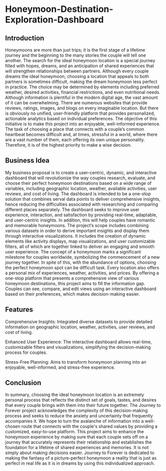 # Honeymoon-Destination-Exploration-Dashboard

## Introduction
Honeymoons are more than just trips; it is the first stage of a lifetime journey and the beginning to the many stories the couple will tell one another. The search for the ideal honeymoon location is a special journey filled with hopes, dreams, and an anticipation of shared experiences that will strengthen relationships between partners. Although every couple dreams the ideal honeymoon, choosing a location that appeals to both partners is sometimes difficult, making the dream honeymoon less perfect in practice. 
The choice may be determined by elements including preferred weather, desired activities, financial restrictions, and even nutritional needs. Although information is plentiful in the modern digital age, the vast amount of it can be overwhelming. There are numerous websites that provide reviews, ratings, images, and blogs on every imaginable location. But there is obviously no unified, user-friendly platform that provides personalized, actionable analytics based on individual preferences. 
The objective of this initiative is to make this project into an enjoyable, well-informed experience. The task of choosing a place that connects with a couple’s common heartbeat becomes difficult and, at times, stressful in a world, where there are a vast number of them, each offering its own unique personality. Therefore, it is of the highest priority to make a wise decision.

## Business Idea
My business proposal is to create a user-centric, dynamic, and interactive dashboard that will revolutionize the way couples research, evaluate, and choose their perfect honeymoon destinations based on a wide range of variables, including geographic location, weather, available activities, user reviews, and cost of living. The dashboard is intended to be a one-stop solution that combines serval data points to deliver comprehensive insights, hence reducing the difficulties associated with researching and comparing different places separately. 
The dashboard seeks to improve user experience, interaction, and satisfaction by providing real-time, adaptable, and user-centric insights. In addition, this will help couples have romantic and memorable honeymoons. The project’s scope includes combining various datasets in order to derive important insights and display them through interactive visualizations. 
It includes the creation of dynamic elements like activity displays, map visualizations, and user customizable filters, all of which are together linked to deliver an engaging and smooth user experience. The concept of a honeymoon marks a significant milestone for couples worldwide, symbolizing the commencement of a new journey together. 
In spite of this, with the abundance of options, choosing the perfect honeymoon spot can be difficult task. Every location also offers a personal mix of experiences, weather, activities, and prices. By offering a one-stop platform that presents a comprehensive view of various honeymoon destinations, this project aims to fill the information gap. Couples can see, compare, and edit views using an interactive dashboard based on their preferences, which makes decision-making easier. 

## Features
Comprehensive Insights: Integrated diverse datasets to provide detailed information on geographic location, weather, activities, user reviews, and cost of living.

Enhanced User Experience: The interactive dashboard allows real-time, customizable filters and visualizations, simplifying the decision-making process for couples.

Stress-Free Planning: Aims to transform honeymoon planning into an enjoyable, well-informed, and stress-free experience.

## Conclusion
In summary, choosing the ideal honeymoon location is an extremely personal process that reflects the distinct set of goals, tastes, and desires that every couple brings with them into their future together. The Journey to Forever project acknowledges the complexity of this decision-making process and seeks to reduce the anxiety and uncertainty that frequently accompanies it. We hope to turn the avalanche of information into a well-chosen route that connects with the couple's shared values by providing a customized, easy-to-use platform. This project aims to enhance the honeymoon experience by making sure that each couple sets off on a journey that accurately represents their relationship and establishes the foundation for a lifetime of shared experiences and memories. It is not simply about making decisions easier. Journey to Forever is dedicated to making the fantasy of a picture-perfect honeymoon a reality that is just as perfect in real life as it is in dreams by using this individualized approach.


